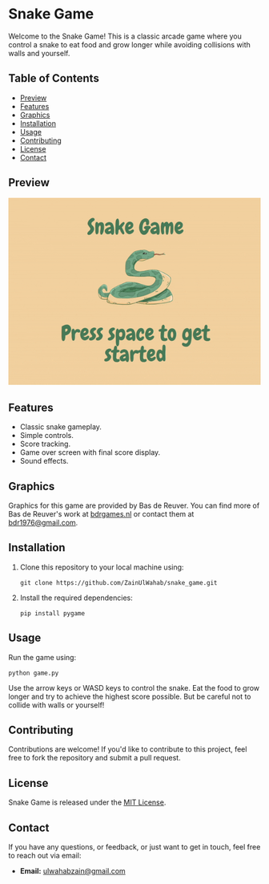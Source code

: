 # Snake Game

Welcome to the Snake Game! This is a classic arcade game where you control a snake to eat food and grow longer while avoiding collisions with walls and yourself.

## Table of Contents

- [Preview](#preview)
- [Features](#features)
- [Graphics](#graphics)
- [Installation](#installation)
- [Usage](#usage)
- [Contributing](#contributing)
- [License](#license)
- [Contact](#contact)

## Preview

![Preview](preview/preview.gif)

## Features

- Classic snake gameplay.
- Simple controls.
- Score tracking.
- Game over screen with final score display.
- Sound effects.

## Graphics

Graphics for this game are provided by Bas de Reuver. You can find more of Bas de Reuver's work at [bdrgames.nl](www.bdrgames.nl) or contact them at [bdr1976@gmail.com](mailto:bdr1976@gmail.com).

## Installation

1. Clone this repository to your local machine using:

    ```
    git clone https://github.com/ZainUlWahab/snake_game.git
    ```

2. Install the required dependencies:

    ```
    pip install pygame
    ```

## Usage

Run the game using:

```
python game.py
```

Use the arrow keys or WASD keys to control the snake. Eat the food to grow longer and try to achieve the highest score possible. But be careful not to collide with walls or yourself!

## Contributing

Contributions are welcome! If you'd like to contribute to this project, feel free to fork the repository and submit a pull request.

## License
Snake Game is released under the [MIT License](LICENSE).

## Contact
If you have any questions, or feedback, or just want to get in touch, feel free to reach out via email:

- **Email:** ulwahabzain@gmail.com
